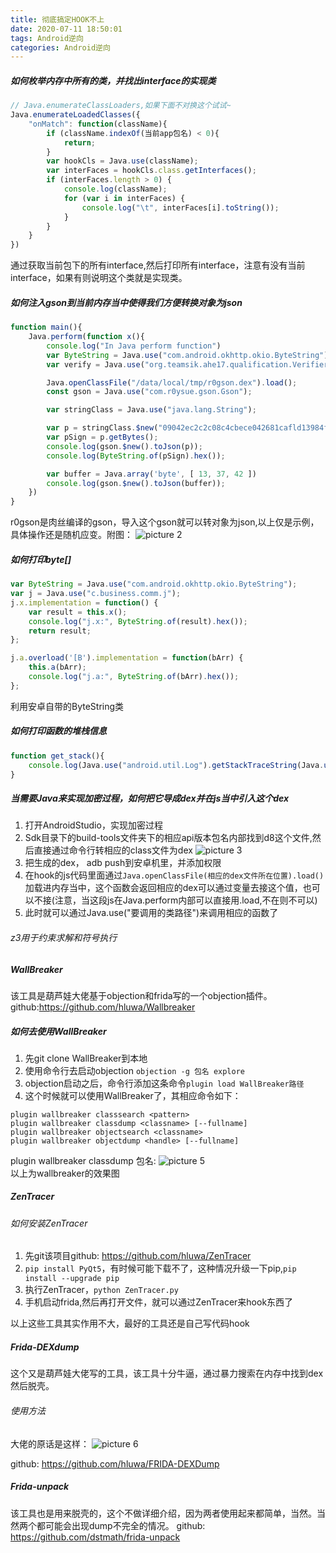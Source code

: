 ```yaml
---
title: 彻底搞定HOOK不上
date: 2020-07-11 18:50:01
tags: Android逆向
categories: Android逆向
---
```


##### 如何枚举内存中所有的类，并找出interface的实现类
```js
// Java.enumerateClassLoaders,如果下面不对换这个试试~
Java.enumerateLoadedClasses({
	"onMatch": function(className){
		if (className.indexOf(当前app包名) < 0){
			return;
		}
		var hookCls = Java.use(className);
		var interFaces = hookCls.class.getInterfaces();
		if (interFaces.length > 0) {
			console.log(className);
			for (var i in interFaces) {
				console.log("\t", interFaces[i].toString());
			}
		}
	}
})
```
通过获取当前包下的所有interface,然后打印所有interface，注意有没有当前interface，如果有则说明这个类就是实现类。

##### 如何注入gson到当前内存当中使得我们方便转换对象为json
```js
function main(){
	Java.perform(function x(){
		console.log("In Java perform function")
		var ByteString = Java.use("com.android.okhttp.okio.ByteString");
		var verify = Java.use("org.teamsik.ahe17.qualification.Verifier")

		Java.openClassFile("/data/local/tmp/r0gson.dex").load();
		const gson = Java.use("com.r0ysue.gson.Gson");

		var stringClass = Java.use("java.lang.String");

		var p = stringClass.$new("09042ec2c2c08c4cbece042681cafld13984f24a");
		var pSign = p.getBytes();
		console.log(gson.$new().toJson(p));
		console.log(ByteString.of(pSign).hex());

		var buffer = Java.array('byte', [ 13, 37, 42 ])
		console.log(gson.$new().toJson(buffer));
	})
}
```
r0gson是肉丝编译的gson，导入这个gson就可以转对象为json,以上仅是示例，具体操作还是随机应变。附图：
![picture 2](http://img.juziss.cn/0217ab6efc468f1c18887a51eb93c2eaab54f07b9ce5cfd5485933e548793535.png)  


##### 如何打印byte[]
```js
var ByteString = Java.use("com.android.okhttp.okio.ByteString");
var j = Java.use("c.business.comm.j");
j.x.implementation = function() {
    var result = this.x();
    console.log("j.x:", ByteString.of(result).hex());
    return result;
};

j.a.overload('[B').implementation = function(bArr) {
    this.a(bArr);
    console.log("j.a:", ByteString.of(bArr).hex());
};
```
利用安卓自带的ByteString类

##### 如何打印函数的堆栈信息
```js 
function get_stack(){
	console.log(Java.use("android.util.Log").getStackTraceString(Java.use("java.lang.Throwable").$new()));
}
```

##### 当需要Java来实现加密过程，如何把它导成dex并在js当中引入这个dex
1. 打开AndroidStudio，实现加密过程
2. Sdk目录下的build-tools文件夹下的相应api版本包名内部找到d8这个文件,然后直接通过命令行转相应的class文件为dex
![picture 3](http://img.juziss.cn/53dc622b32a94afa063ebee76134e4a95f4226448fd88fd61dd7aa8fedeca4a4.png)  
3. 把生成的dex， adb push到安卓机里，并添加权限
4. 在hook的js代码里面通过`Java.openClassFile(相应的dex文件所在位置).load()`加载进内存当中，这个函数会返回相应的dex可以通过变量去接这个值，也可以不接(注意，当这段js在Java.perform内部可以直接用.load,不在则不可以)
5. 此时就可以通过Java.use("要调用的类路径")来调用相应的函数了

###### z3用于约束求解和符号执行

##### WallBreaker
该工具是葫芦娃大佬基于objection和frida写的一个objection插件。github:https://github.com/hluwa/Wallbreaker

##### 如何去使用WallBreaker
1. 先git clone WallBreaker到本地
2. 使用命令行去启动objection
`objection -g 包名 explore`
3. objection启动之后，命令行添加这条命令`plugin load WallBreaker路径`
4. 这个时候就可以使用WallBreaker了，其相应命令如下：
```
plugin wallbreaker classsearch <pattern>
plugin wallbreaker classdump <classname> [--fullname]
plugin wallbreaker objectsearch <classname>
plugin wallbreaker objectdump <handle> [--fullname]
```
plugin wallbreaker classdump 包名:
![picture 5](http://img.juziss.cn/003bceaad877d2ec21bf7e90077bbf1ec59bd0a457ff902598b6f8e5f3033298.png)  
以上为wallbreaker的效果图

##### ZenTracer

###### 如何安装ZenTracer
1. 先git该项目github: https://github.com/hluwa/ZenTracer
2. `pip install PyQt5`，有时候可能下载不了，这种情况升级一下pip,`pip install --upgrade pip`
3. 执行ZenTracer，`python ZenTracer.py`
4. 手机启动frida,然后再打开文件，就可以通过ZenTracer来hook东西了

以上这些工具其实作用不大，最好的工具还是自己写代码hook

##### Frida-DEXdump
这个又是葫芦娃大佬写的工具，该工具十分牛逼，通过暴力搜索在内存中找到dex然后脱壳。
###### 使用方法
大佬的原话是这样：
![picture 6](http://img.juziss.cn/f2bccf3ea23f2cd90263216ac96240f005d912a2f3ea9f5d4c85ee4a01042721.png)  

github: https://github.com/hluwa/FRIDA-DEXDump

##### Frida-unpack
该工具也是用来脱壳的，这个不做详细介绍，因为两者使用起来都简单，当然。当然两个都可能会出现dump不完全的情况。
github: https://github.com/dstmath/frida-unpack